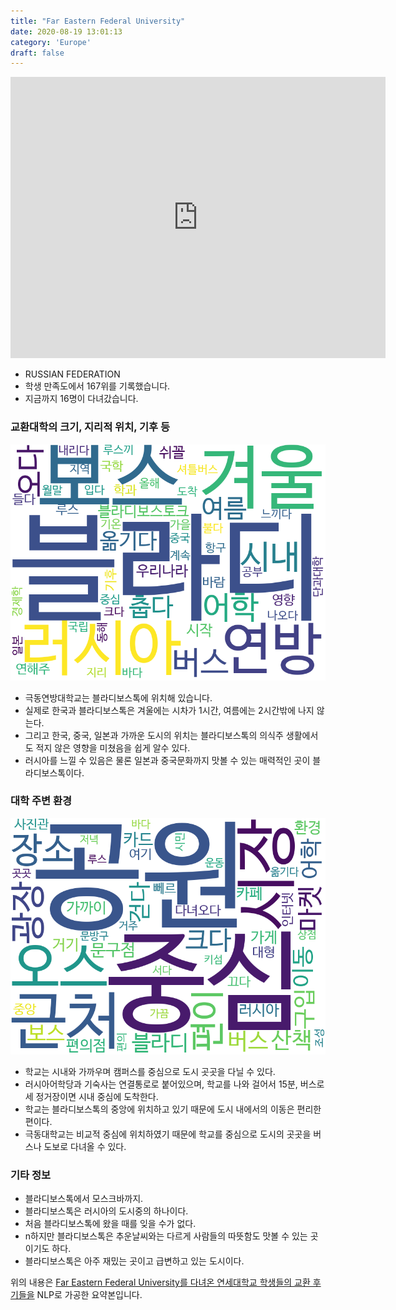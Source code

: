 ```yaml
---
title: "Far Eastern Federal University"
date: 2020-08-19 13:01:13
category: 'Europe'
draft: false
---
```


<iframe
width="600"
height="450"
frameborder="0" style="border:0"
src="https://www.google.com/maps/embed/v1/place?key=AIzaSyC9e1AME-pVmWC4hBpFdu5S4dKzyepa3HQ&q=Far+Eastern+Federal+University&center=43.119189,131.88586999999998&zoom=14" allowfullscreen>
</iframe>

* RUSSIAN FEDERATION
* 학생 만족도에서 167위를 기록했습니다.
* 지금까지 16명이 다녀갔습니다. 

### 교환대학의 크기, 지리적 위치, 기후 등

![gen_info-WordCloud](../univ_wordclouds_okt/gen_info/RU000001_gen_info_okt.png)

* 극동연방대학교는 블라디보스톡에 위치해 있습니다.
* 실제로 한국과 블라디보스톡은 겨울에는 시차가 1시간, 여름에는 2시간밖에 나지 않는다.
* 그리고 한국, 중국, 일본과 가까운 도시의 위치는 블라디보스톡의 의식주 생활에서도 적지 않은 영향을 미쳤음을 쉽게 알수 있다.
* 러시아를 느낄 수 있음은 물론 일본과 중국문화까지 맛볼 수 있는 매력적인 곳이 블라디보스톡이다.


### 대학 주변 환경

![env_info-WordCloud](../univ_wordclouds_okt/env_info/RU000001_env_info_okt.png)

* 학교는 시내와 가까우며 캠퍼스를 중심으로 도시 곳곳을 다닐 수 있다.
* 러시아어학당과 기숙사는 연결통로로 붙어있으며, 학교를 나와 걸어서 15분, 버스로 세 정거장이면 시내 중심에 도착한다.
* 학교는 블라디보스톡의 중앙에 위치하고 있기 때문에 도시 내에서의 이동은 편리한 편이다.
* 극동대학교는 비교적 중심에 위치하였기 때문에 학교를 중심으로 도시의 곳곳을 버스나 도보로 다녀올 수 있다.


### 기타 정보

* 블라디보스톡에서 모스크바까지.
* 블라디보스톡은 러시아의 도시중의 하나이다.
* 처음 블라디보스톡에 왔을 때를 잊을 수가 없다.
* n하지만 블라디보스톡은 추운날씨와는 다르게 사람들의 따뜻함도 맛볼 수 있는 곳이기도 하다.
* 블라디보스톡은 아주 재밌는 곳이고 급변하고 있는 도시이다.


위의 내용은 [Far Eastern Federal University를 다녀온 연세대학교 학생들의 교환 후기들을](http://oia.yonsei.ac.kr/partner/expReport.asp?ucode=RU000001&bgbn=A) NLP로 가공한 요약본입니다. 
